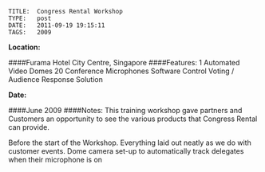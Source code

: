     
    TITLE: 	Congress Rental Workshop	
    TYPE: 	post	
    DATE: 	2011-09-19 19:15:11	
    TAGS: 	2009	


**Location:**

####Furama Hotel City Centre, 
Singapore
####Features:
1 Automated Video Domes
20 Conference Microphones
Software Control
Voting / Audience Response Solution

**Date:**

####June 2009
####Notes:
This training workshop gave partners and Customers an opportunity to see the various
products that Congress Rental can provide.




Before the start of the Workshop. Everything laid out neatly as we do with
	customer events. Dome camera set-up to automatically track delegates when their microphone is on















